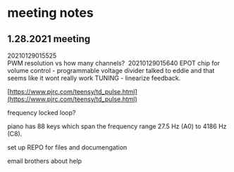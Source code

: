 # meeting notes

## 1.28.2021 meeting

20210129015525  
PWM resolution vs how many channels? 
20210129015640
EPOT chip for volume control - programmable voltage divider
    talked to eddie and that seems like it wont really work
TUNING - linearize feedback. 

[https://www.pjrc.com/teensy/td_pulse.html](https://www.pjrc.com/teensy/td_pulse.html)

frequency locked loop? 

piano has 88 keys which span the frequency range 27.5 Hz (A0) to 4186 Hz (C8).

  

set up REPO for files and documengation

  

email brothers about help
